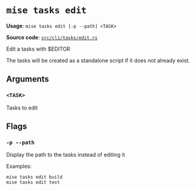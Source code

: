 # `mise tasks edit`

**Usage**: `mise tasks edit [-p --path] <TASK>`

**Source code**: [`src/cli/tasks/edit.rs`](https://github.com/jdx/mise/blob/main/src/cli/tasks/edit.rs)

Edit a tasks with $EDITOR

The tasks will be created as a standalone script if it does not already exist.

## Arguments

### `<TASK>`

Tasks to edit

## Flags

### `-p --path`

Display the path to the tasks instead of editing it

Examples:

    mise tasks edit build
    mise tasks edit test

